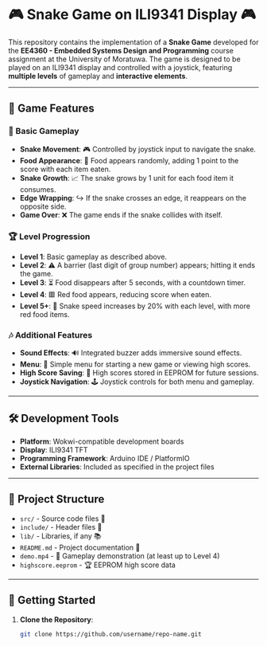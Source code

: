 # 🎮 Snake Game on ILI9341 Display 🎮

This repository contains the implementation of a **Snake Game** developed for the **EE4360 - Embedded Systems Design and Programming** course assignment at the University of Moratuwa. The game is designed to be played on an ILI9341 display and controlled with a joystick, featuring **multiple levels** of gameplay and **interactive elements**. 

---

## 🚀 Game Features

### 🐍 Basic Gameplay
- **Snake Movement**: 🎮 Controlled by joystick input to navigate the snake.
- **Food Appearance**: 🍏 Food appears randomly, adding 1 point to the score with each item eaten.
- **Snake Growth**: 📈 The snake grows by 1 unit for each food item it consumes.
- **Edge Wrapping**: ↪️ If the snake crosses an edge, it reappears on the opposite side.
- **Game Over**: ❌ The game ends if the snake collides with itself.

### 🏆 Level Progression
- **Level 1**: Basic gameplay as described above.
- **Level 2**: ⚠️ A barrier (last digit of group number) appears; hitting it ends the game.
- **Level 3**: ⏳ Food disappears after 5 seconds, with a countdown timer.
- **Level 4**: 🟥 Red food appears, reducing score when eaten.
- **Level 5+**: 🐍 Snake speed increases by 20% with each level, with more red food items.

### 🎶 Additional Features
- **Sound Effects**: 🔊 Integrated buzzer adds immersive sound effects.
- **Menu**: 📜 Simple menu for starting a new game or viewing high scores.
- **High Score Saving**: 💾 High scores stored in EEPROM for future sessions.
- **Joystick Navigation**: 🕹️ Joystick controls for both menu and gameplay.

---

## 🛠️ Development Tools

- **Platform**: Wokwi-compatible development boards
- **Display**: ILI9341 TFT
- **Programming Framework**: Arduino IDE / PlatformIO
- **External Libraries**: Included as specified in the project files

---

## 📁 Project Structure

- `src/` - Source code files 📂
- `include/` - Header files 📄
- `lib/` - Libraries, if any 📚
- `README.md` - Project documentation 📜
- `demo.mp4` - 🎥 Gameplay demonstration (at least up to Level 4)
- `highscore.eeprom` - 🏆 EEPROM high score data

---

## 🚀 Getting Started

1. **Clone the Repository**:
   ```bash
   git clone https://github.com/username/repo-name.git
